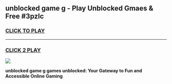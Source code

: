 
## unblocked game g - Play Unblocked Gmaes & Free #3pzlc
<h3>
<a href="https://news.freeplayer.one?title=unblocked_game_g&ref=03M">CLICK TO PLAY</a></h3>
<hr>

<h3>
<a href="https://news.freeplayer.one?title=unblocked_game_g&ref=03M">CLICK 2 PLAY</a>
  
</h3>

<a href="https://news.freeplayer.one?title=unblocked_game_g&ref=03M"><img src="https://clearcache.store/games.png"></a>


**unblocked game g games unblocked: Your Gateway to Fun and Accessible Online Gaming**
